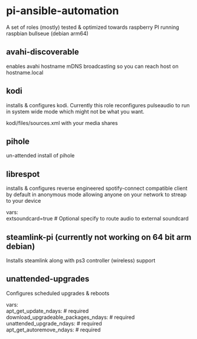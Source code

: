 # pi-ansible-automation
A set of roles (mostly) tested &amp; optimized towards raspberry PI running raspbian bullseue (debian arm64)  

## avahi-discoverable
enables avahi hostname mDNS broadcasting so you can reach host on hostname.local  

## kodi
installs & configures kodi. Currently this role reconfigures pulseaudio to run in system wide mode
which might not be what you want.
  
kodi/files/sources.xml with your media shares

## pihole
un-attended install of pihole  

## librespot
installs & configures reverse engineered spotify-connect compatible client
by default in anonymous mode allowing anyone on your network to streap to your device
  
vars:  
extsoundcard=true  # Optional specify to route audio to external soundcard  

## steamlink-pi (currently not working on 64 bit arm debian)
Installs steamlink along with ps3 controller (wireless) support  

## unattended-upgrades
Configures scheduled upgrades & reboots  

vars:  
apt_get_update_ndays:  # required  
download_upgradeable_packages_ndays: # required  
unattended_upgrade_ndays: # required  
apt_get_autoremove_ndays: # required  

